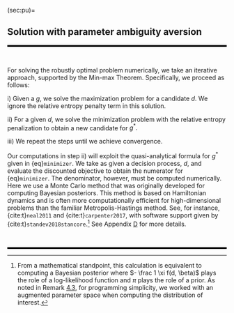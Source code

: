 (sec:pu)=
## Solution with parameter ambiguity aversion 

<hr style="height:4px; background-color:black; border:none;">

<br>

For solving the robustly optimal problem numerically, we take an
iterative approach, supported by the Min-max Theorem. Specifically, we
proceed as follows:

i)  Given a $g$, we solve the maximization problem for a candidate $d.$
    We ignore the relative entropy penalty term in this solution.

ii) For a given ${ d}$, we solve
    the minimization problem with the relative entropy penalization to
    obtain a new candidate for $g^*.$

iii) We repeat the steps until we achieve convergence.

Our computations in step ii) will exploit the quasi-analytical formula for
$g^*$ given in {eq}`minimizer`. We take as given a decision process, $d$, and
evaluate the discounted objective to obtain the numerator for
{eq}`minimizer`. The denominator, however, must be computed
numerically. Here we use a Monte Carlo method that was originally
developed for computing Bayesian posteriors. This method is based on
Hamiltonian dynamics and is often more computationally efficient for
high-dimensional problems than the familiar Metropolis-Hastings method.
See, for instance, {cite:t}`neal2011` and {cite:t}`carpenter2017`, with software
support given by {cite:t}`standev2018stancore`.[^2] See Appendix
[D](#sec:appendixD) for
more details.

<br>
<hr style="height:4px; background-color:black; border:none;">

[^2]: From a mathematical standpoint, this calculation is equivalent to
    computing a Bayesian posterior where $- \frac 1 \xi f(d, \beta)$
    plays the role of a log-likelihood function and $\pi$ plays the role
    of a prior. As noted in Remark
    [4.3](#conjugate), for programming simplicity, we worked
    with an augmented parameter space when computing the distribution of
    interest.
